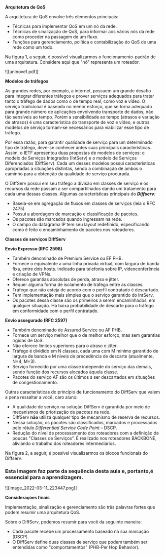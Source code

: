 **Arquitetura de QoS**

A arquitetura de QoS envolve três elementos principais:

- Técnicas para implementar QoS em um nó da rede.
- Técnicas de sinalização de QoS, para informar aos vários nós da rede como proceder na passagem de um fluxo.
- Funções para gerenciamento, política e contabilização do QoS de uma rede como um todo.

Na figura 1, a seguir, é possível visualizarmos o funcionamento-padrão de uma arquitetura. Considere aqui que "nó" representa um roteador.

![[uninove1.pdf]]

**Modelos de tráfegos**

As grandes redes, por exemplo, a internet, possuem um grande desafio para integrar diferentes tráfegos e prover serviços adequados para tratar tanto o tráfego de dados como o de tempo real, como voz e vídeo. O serviço tradicional é baseado no menor esforço, que se torna adequado para grande número de aplicações envolvendo transporte de dados, não tão sensíveis ao tempo. Porém a sensibilidade ao tempo (atrasos e variação de atrasos) é uma característica do transporte de voz e vídeo, e outros modelos de serviço tornam-se necessários para viabilizar esse tipo de tráfego.

Por essa razão, para garantir qualidade de serviço para um determinado tipo de tráfego, deve-se conhecer antes suas principais características. Assim, o IETF apresentou duas propostas de modelos de serviços: o modelo de Serviços Integrados (IntServ) e o modelo de Serviços Diferenciados (DiffServ). Cada um desses modelos possui características apropriadas a situações distintas, sendo a combinação de ambos o caminho para a obtenção da qualidade de serviço procurada.

O DiffServ possui em seu tráfego a divisão em classes de serviço e os recursos da rede passam a ser compartilhados dando um tratamento para cada uma dessas classes. Algumas características principais do _**Diffserv:**_

- Baseia-se em agregação de fluxos em classes de serviços (leia o RFC 2475).
- Possui a abordagem de marcação e classificação de pacotes.
- Os pacotes são marcados quando ingressam na rede.
- O campo do datagrama IP tem seu layout redefinido, especificando como é feito o encaminhamento de pacotes nos roteadores.

**Classes de serviços DiffServ**

**Envio Expresso (RFC 2598)**

- Também denominado de Premium Service ou EF PHB.
- Fornece o equivalente a uma linha privada virtual, com largura de banda fixa, entre dois hosts. Indicado para telefonia sobre IP, videoconferência e criação de VPNs.
- Oferece garantias absolutas de perda, atraso e jitter.
- Requer alguma forma de isolamento de tráfego entre as classes.
- Tráfego que não esteja de acordo com o perfil contratado é descartado.
- Tem implementação mais simples que o serviço garantido do IntServ.
- Os pacotes dessa classe são os primeiros a serem encaminhados, em qualquer situação. Há baixa probabilidade de descarte para o tráfego em conformidade com o perfil contratado.

**Envio assegurado (RFC 2597)**

- Também denominado de Assured Service ou AF PHB.
- Fornece um serviço melhor que o de melhor esforço, mas sem garantias rígidas de QoS.
- Não oferece limites superiores para o atraso e jitter.
- Tráfego é dividido em N classes, cada uma com M mínimo garantido de largura de banda e M níveis de precedência de descarte (atualmente, N=4, M=3).
- Serviço fornecido por uma classe independe do serviço das demais, sendo função dos recursos alocados àquela classe.
- Pacotes do serviço AF são os últimos a ser descartados em situações de congestionamento.

Outras características do princípio de funcionamento do DiffServ que valem a pena ressaltar a você, caro aluno:

- A qualidade de serviço na solução DiffServ é garantida por meio de mecanismos de priorização de pacotes na rede.
- DiffServ **não** utiliza qualquer tipo de mecanismo de reserva de recursos.
- Nessa solução, os pacotes são classificados, marcados e processados pelo rótulo _Differentiad Service Code Point_ – DSCP.
- Redução do nível de processamento dos roteadores com a definição de poucas "Classes de Serviços". É realizado nos roteadores BACKBONE, aliviando o trabalho dos roteadores intermediários.

Na figura 2, a seguir, é possível visualizarmos os blocos funcionais do Diffserv:

### **Esta imagem faz parte da sequência desta aula e, portanto,é essencial para a aprendizagem.**

![[image_2022-03-11_223447.png]]

**Considerações finais**

Implementação, sinalização e gerenciamento são três palavras fortes que podem resumir uma arquitetura QoS.

Sobre o DiffServ, podemos resumir para você da seguinte maneira:

- Cada pacote recebe um processamento baseado na sua marcação (DSCP).
- O DiffServ define duas classes de serviço que podem também ser entendidas como "comportamentos" (PHB-Per Hop Behavior).